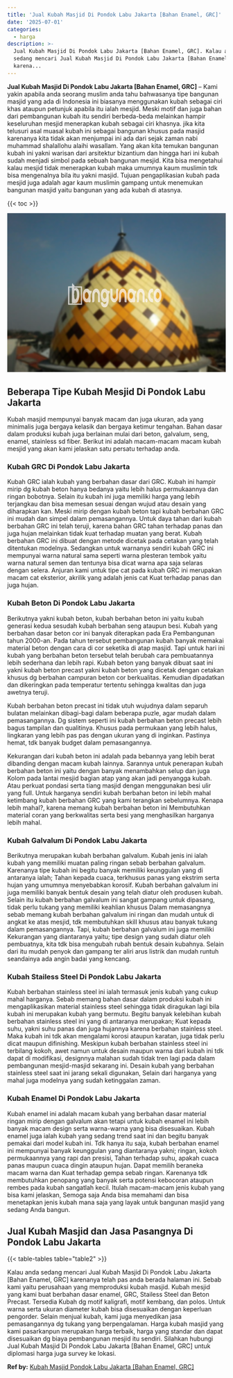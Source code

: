 ```yaml
---
title: 'Jual Kubah Masjid Di Pondok Labu Jakarta [Bahan Enamel, GRC]'
date: '2025-07-01'
categories:
  - harga
description: >-
  Jual Kubah Masjid Di Pondok Labu Jakarta [Bahan Enamel, GRC]. Kalau anda
  sedang mencari Jual Kubah Masjid Di Pondok Labu Jakarta [Bahan Enamel, GRC]
  karena...
---
```


**Jual Kubah Masjid Di Pondok Labu Jakarta \[Bahan Enamel, GRC\]** – Kami yakin apabila anda seorang muslim anda tahu bahwasanya tipe bangunan masjid yang ada di Indonesia ini biasanya menggunakan kubah sebagai ciri khas ataupun petunjuk apabila itu ialah mesjid. Meski motif dan juga bahan dari pembangunan kubah itu sendiri berbeda-beda melainkan hampir keseluruhan mesjid menerapkan kubah sebagai ciri khasnya. jika kita telusuri asal muasal kubah ini sebagai bangunan khusus pada masjid karenanya kita tidak akan menjumpai ini ada dari sejak zaman nabi muhammad shalallohu alaihi wasallam. Yang akan kita temukan bangunan kubah ini yakni warisan dari arsitektur bizantium dan hingga hari ini kubah sudah menjadi simbol pada sebuah bangunan mesjid. Kita bisa mengetahui kalau mesjid tidak menerapkan kubah maka umumnya kaum muslimin tdk bisa mengenalnya bila itu yakni masjid. Tujuan pengaplikasian kubah pada mesjid juga adalah agar kaum muslimin gampang untuk menemukan bangunan masjid yaitu bangunan yang ada kubah di atasnya.

{{< toc >}}

![Jual Kubah Masjid Di Pondok Labu Jakarta [Bahan Enamel, GRC]](/images/jual-kubah-masjid-37.png)

## Beberapa Tipe Kubah Mesjid Di Pondok Labu Jakarta

Kubah masjid mempunyai banyak macam dan juga ukuran, ada yang minimalis juga bergaya kelasik dan bergaya ketimur tengahan. Bahan dasar dalam produksi kubah juga berlainan mulai dari beton, galvalum, seng, enamel, stainless sd fiber. Berikut ini adalah macam-macam macam kubah mesjid yang akan kami jelaskan satu persatu terhadap anda.

### Kubah GRC Di Pondok Labu Jakarta

Kubah GRC ialah kubah yang berbahan dasar dari GRC. Kubah ini hampir mirip dg kubah beton hanya bedanya yaitu lebih halus permukaannya dan ringan bobotnya. Selain itu kubah ini juga memiliki harga yang lebih terjangkau dan bisa memesan sesuai dengan wujud atau desain yang diharapkan kan. Meski mirip dengan kubah beton tapi kubah berbahan GRC ini mudah dan simpel dalam pemasangannya. Untuk daya tahan dari kubah berbahan GRC ini telah teruji, karena bahan GRC tahan terhadap panas dan juga hujan melainkan tidak kuat terhadap muatan yang berat. Kubah berbahan GRC ini dibuat dengan metode dicetak pada cetakan yang telah ditentukan modelnya. Sedangkan untuk warnanya sendiri kubah GRC ini mempunyai warna natural sama seperti warna plesteran tembok yaitu warna natural semen dan tentunya bisa dicat warna apa saja selaras dengan selera. Anjuran kami untuk tipe cat pada kubah GRC ini merupakan macam cat eksterior, akrilik yang adalah jenis cat Kuat terhadap panas dan juga hujan.

### Kubah Beton Di Pondok Labu Jakarta

Berikutnya yakni kubah beton, kubah berbahan beton ini yaitu kubah generasi kedua sesudah kubah berbahan seng ataupun besi. Kubah yang berbahan dasar beton cor ini banyak diterapkan pada Era Pembangunan tahun 2000-an. Pada tahun tersebut pembangunan kubah banyak memakai material beton dengan cara di cor seketika di atap masjid. Tapi untuk hari ini kubah yang berbahan beton tersebut telah berubah cara pembuatannya lebih sederhana dan lebih rapi. Kubah beton yang banyak dibuat saat ini yakni kubah beton precast yakni kubah beton yang dicetak dengan cetakan khusus dg berbahan campuran beton cor berkualitas. Kemudian dipadatkan dan dikeringkan pada temperatur tertentu sehingga kwalitas dan juga awetnya teruji.

Kubah berbahan beton precast ini tidak utuh wujudnya dalam separuh bulatan melainkan dibagi-bagi dalam beberapa puzle, agar mudah dalam pemasangannya. Dg sistem seperti ini kubah berbahan beton precast lebih bagus tampilan dan qualitinya. Khusus pada permukaan yang lebih halus, lingkaran yang lebih pas pas dengan ukuran yang di inginkan. Pastinya hemat, tdk banyak budget dalam pemasangannya.

Kekurangan dari kubah beton ini adalah pada bebannya yang lebih berat dibanding dengan macam kubah lainnya. Sarannya untuk penerapan kubah berbahan beton ini yaitu dengan banyak menambahkan selup dan juga Kolom pada lantai mesjid bagian atap yang akan jadi penyangga kubah. Atau perkuat pondasi serta tiang masjid dengan menggunakan besi ulir yang full. Untuk harganya sendiri kubah berbahan beton ini lebih mahal ketimbang kubah berbahan GRC yang kami terangkan sebelumnya. Kenapa lebih mahal?, karena memang kubah berbahan beton ini Membutuhkan material coran yang berkwalitas serta besi yang menghasilkan harganya lebih mahal.

### Kubah Galvalum Di Pondok Labu Jakarta

Berikutnya merupakan kubah berbahan galvalum. Kubah jenis ini ialah kubah yang memiliki muatan paling ringan sebab berbahan galvalum. Karenanya tipe kubah ini begitu banyak memiliki keunggulan yang di antaranya ialah; Tahan kepada cuaca, terkhusus panas yang ekstrim serta hujan yang umumnya menyebabkan korosif. Kubah berbahan galvalum ini juga memiliki banyak bentuk desain yang telah diatur oleh produsen kubah. Selain itu kubah berbahan galvalum ini sangat gampang untuk dipasang, tidak perlu tukang yang memiliki keahlian khusus Dalam memasangnya sebab memang kubah berbahan galvalum ini ringan dan mudah untuk di angkat ke atas mesjid, tdk membutuhkan skill khusus atau banyak tukang dalam pemasangannya. Tapi, kubah berbahan galvalum ini juga memiliki Kekurangan yang diantaranya yaitu; tipe design yang sudah diatur oleh pembuatnya, kita tdk bisa mengubah rubah bentuk desain kubahnya. Selain dari itu mudah penyok dan gampang ter aliri arus listrik dan mudah runtuh seandainya ada angin badai yang kencang.

### Kubah Stailess Steel Di Pondok Labu Jakarta

Kubah berbahan stainless steel ini ialah termasuk jenis kubah yang cukup mahal harganya. Sebab memang bahan dasar dalam produksi kubah ini mengaplikasikan material stainless steel sehingga tidak diragukan lagi bila kubah ini merupakan kubah yang bermutu. Begitu banyak kelebihan kubah berbahan stainless steel ini yang di antaranya merupakan; Kuat kepada suhu, yakni suhu panas dan juga hujannya karena berbahan stainless steel. Maka kubah ini tdk akan mengalami korosi ataupun karatan, juga tidak perlu dicat maupun difinishing. Meskipun kubah berbahan stainless steel ini terbilang kokoh, awet namun untuk desain maupun warna dari kubah ini tdk dapat di modifikasi, designnya malahan sudah tidak tren lagi pada dalam pembangunan mesjid-masjid sekarang ini. Desain kubah yang berbahan stainless steel saat ini jarang sekali digunakan, Selain dari harganya yang mahal juga modelnya yang sudah ketinggalan zaman.

### Kubah Enamel Di Pondok Labu Jakarta

Kubah enamel ini adalah macam kubah yang berbahan dasar material ringan mirip dengan galvalum akan tetapi untuk kubah enamel ini lebih banyak macam design serta warna-warna yang bisa disesuaikan. Kubah enamel juga ialah kubah yang sedang trend saat ini dan begitu banyak pemakai dari model kubah ini. Tdk hanya itu saja, kubah berbahan enamel ini mempunyai banyak keunggulan yang diantaranya yakni; ringan, kokoh permukaannya yang rapi dan presisi, Tahan terhadap suhu, apakah cuaca panas maupun cuaca dingin ataupun hujan. Dapat memilih beraneka macam warna dan Kuat terhadap gempa sebab ringan. Karenanya tdk membutuhkan penopang yang banyak serta potensi kebocoran ataupun rembes pada kubah sangatlah kecil. Itulah macam-macam jenis kubah yang bisa kami jelaskan, Semoga saja Anda bisa memahami dan bisa menetapkan jenis kubah mana saja yang layak untuk bangunan masjid yang sedang Anda bangun.

## Jual Kubah Masjid dan Jasa Pasangnya Di Pondok Labu Jakarta

{{< table-tables table="table2" >}}

Kalau anda sedang mencari Jual Kubah Masjid Di Pondok Labu Jakarta \[Bahan Enamel, GRC\] karenanya telah pas anda berada halaman ini. Sebab kami yaitu perusahaan yang memproduksi kubah masjid. Kubah mesjid yang kami buat berbahan dasar enamel, GRC, Stailess Steel dan Beton Precast. Tersedia Kubah dg motif kaligrafi, motif kembang, dan polos. Untuk warna serta ukuran diameter kubah bisa disesuaikan dengan keperluan pengorder. Selain menjual kubah, kami juga menyedikan jasa pemasangannya dg tukang yang berpengalaman. Harga kubah masjid yang kami pasarkanpun merupakan harga terbaik, harga yang standar dan dapat disesuaikan dg biaya pembangunan mesjid itu sendiri. Silahkan hubungi Jual Kubah Masjid Di Pondok Labu Jakarta \[Bahan Enamel, GRC\] untuk diplomasi harga juga survey ke lokasi.

**Ref by:** [Kubah Masjid Pondok Labu Jakarta [Bahan Enamel, GRC]](https://id.wikipedia.org/wiki/Kubah)
